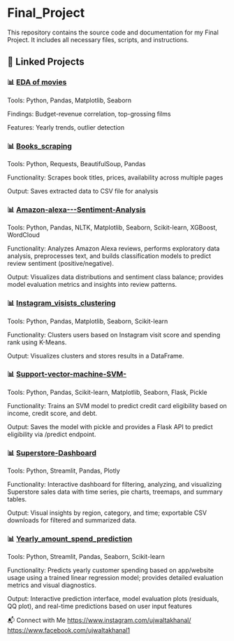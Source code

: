 # Final_Project
This repository contains the source code and documentation for my Final Project. It includes all necessary files, scripts, and instructions.
## 📌 Linked Projects

### 📊 [EDA of movies](https://github.com/ujwalta/EDA_movies)
Tools: Python, Pandas, Matplotlib, Seaborn

Findings: Budget-revenue correlation, top-grossing films

Features: Yearly trends, outlier detection


### 📊 [Books_scraping](https://github.com/ujwalta/Books_scraping)
Tools: Python, Requests, BeautifulSoup, Pandas

Functionality: Scrapes book titles, prices, availability across multiple pages

Output: Saves extracted data to CSV file for analysis


### 📊 [Amazon-alexa---Sentiment-Analysis](https://github.com/ujwalta/Amazon-alexa---Sentiment-Analysis)
Tools: Python, Pandas, NLTK, Matplotlib, Seaborn, Scikit-learn, XGBoost, WordCloud

Functionality: Analyzes Amazon Alexa reviews, performs exploratory data analysis, preprocesses text, and builds classification models to predict review sentiment (positive/negative).

Output: Visualizes data distributions and sentiment class balance; provides model evaluation metrics and insights into review patterns.




### 📊 [Instagram_visists_clustering](https://github.com/ujwalta/Instagram_visists_clustering)
Tools: Python, Pandas, Matplotlib, Seaborn, Scikit-learn

Functionality: Clusters users based on Instagram visit score and spending rank using K-Means.

Output: Visualizes clusters and stores results in a DataFrame.


### 📊 [Support-vector-machine-SVM-](https://github.com/ujwalta/Support-vector-machine-SVM-)
Tools: Python, Pandas, Scikit-learn, Matplotlib, Seaborn, Flask, Pickle

Functionality: Trains an SVM model to predict credit card eligibility based on income, credit score, and debt.

Output: Saves the model with pickle and provides a Flask API to predict eligibility via /predict endpoint.


### 📊 [Superstore-Dashboard](https://github.com/ujwalta/Superstore-Dashboard)
Tools: Python, Streamlit, Pandas, Plotly

Functionality: Interactive dashboard for filtering, analyzing, and visualizing Superstore sales data with time series, pie charts, treemaps, and summary tables.

Output: Visual insights by region, category, and time; exportable CSV downloads for filtered and summarized data.

### 📊 [Yearly_amount_spend_prediction](https://github.com/ujwalta/Yearly_amount_spend_prediction)
Tools: Python, Streamlit, Pandas, Seaborn, Scikit-learn

Functionality: Predicts yearly customer spending based on app/website usage using a trained linear regression model; provides detailed evaluation metrics and visual diagnostics.

Output: Interactive prediction interface, model evaluation plots (residuals, QQ plot), and real-time predictions based on user input features


📬 Connect with Me
https://www.instagram.com/ujwaltakhanal/
https://www.facebook.com/ujwaltakhanal1
